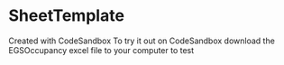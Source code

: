 # SheetTemplate
Created with CodeSandbox
To try it out on CodeSandbox download the EGSOccupancy excel file to your computer to test
